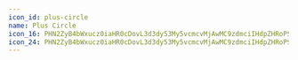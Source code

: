 ```yaml
---
icon_id: plus-circle
name: Plus Circle
icon_16: PHN2ZyB4bWxucz0iaHR0cDovL3d3dy53My5vcmcvMjAwMC9zdmciIHdpZHRoPSIxNiIgaGVpZ2h0PSIxNiIgdmlld0JveD0iMCAwIDE2IDE2Ij48cGF0aCBmaWxsLXJ1bGU9ImV2ZW5vZGQiIGQ9Ik0xLjUgOGE2LjUgNi41IDAgMTExMyAwIDYuNSA2LjUgMCAwMS0xMyAwek04IDBhOCA4IDAgMTAwIDE2QTggOCAwIDAwOCAwem0uNzUgNC43NWEuNzUuNzUgMCAwMC0xLjUgMHYyLjVoLTIuNWEuNzUuNzUgMCAwMDAgMS41aDIuNXYyLjVhLjc1Ljc1IDAgMDAxLjUgMHYtMi41aDIuNWEuNzUuNzUgMCAwMDAtMS41aC0yLjV2LTIuNXoiLz48L3N2Zz4=
icon_24: PHN2ZyB4bWxucz0iaHR0cDovL3d3dy53My5vcmcvMjAwMC9zdmciIHdpZHRoPSIyNCIgaGVpZ2h0PSIyNCIgdmlld0JveD0iMCAwIDI0IDI0Ij48cGF0aCBkPSJNMTIuNzUgNy43NWEuNzUuNzUgMCAwMC0xLjUgMHYzLjVoLTMuNWEuNzUuNzUgMCAwMDAgMS41aDMuNXYzLjVhLjc1Ljc1IDAgMDAxLjUgMHYtMy41aDMuNWEuNzUuNzUgMCAwMDAtMS41aC0zLjV2LTMuNXoiLz48cGF0aCBmaWxsLXJ1bGU9ImV2ZW5vZGQiIGQ9Ik0xMiAxQzUuOTI1IDEgMSA1LjkyNSAxIDEyczQuOTI1IDExIDExIDExIDExLTQuOTI1IDExLTExUzE4LjA3NSAxIDEyIDF6TTIuNSAxMmE5LjUgOS41IDAgMTExOSAwIDkuNSA5LjUgMCAwMS0xOSAweiIvPjwvc3ZnPg==
---
```

